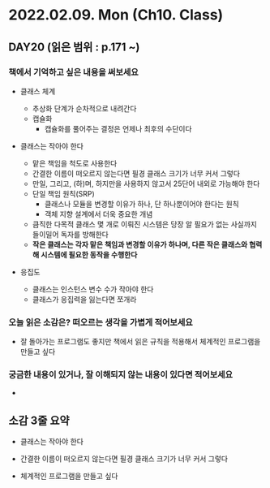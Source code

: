 # 2022.02.09. Mon (**Ch10. Class**)

## DAY20 (읽은 범위 : p.171 ~)

### 책에서 기억하고 싶은 내용을 써보세요
+ 클래스 체계
    + 추상화 단계가 순차적으로 내려간다
    + 캡슐화
        + 캡슐화를 풀어주는 결정은 언제나 최후의 수단이다

+ 클래스는 작아야 한다
    + 맡은 책임을 척도로 사용한다
    + 간결한 이름이 떠오르지 않는다면 필경 클래스 크기가 너무 커서 그렇다
    + 만일, 그리고, (하)며, 하지만을 사용하지 않고서 25단어 내외로 가능해야 한다
    + 단일 책임 원칙(SRP)
        + 클래스나 모듈을 변경할 이유가 하나, 단 하나뿐이어야 한다는 원칙
        + 객체 지향 설계에서 더욱 중요한 개념
    + 큼직한 다목적 클래스 몇 개로 이뤄진 시스템은 당장 알 필요가 없는 사실까지 들이밀어 독자를 방해한다
    + **작은 클래스는 각자 맡은 책임과 변경할 이유가 하나며, 다른 작은 클래스와 협력해 시스템에 필요한 동작을 수행한다**

+ 응집도
    + 클래스는 인스턴스 변수 수가 작아야 한다
    + 클래스가 응집력을 잃는다면 쪼개라

### 오늘 읽은 소감은? 떠오르는 생각을 가볍게 적어보세요
+ 잘 돌아가는 프로그램도 좋지만 책에서 읽은 규칙을 적용해서 체계적인 프로그램을 만들고 싶다

### 궁금한 내용이 있거나, 잘 이해되지 않는 내용이 있다면 적어보세요
+  

## 소감 3줄 요약
+ 클래스는 작아야 한다

+ 간결한 이름이 떠오르지 않는다면 필경 클래스 크기가 너무 커서 그렇다

+ 체계적인 프로그램을 만들고 싶다